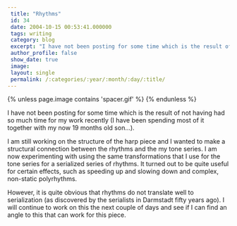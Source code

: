 ```yaml
---
 title: "Rhythms"
 id: 34
 date: 2004-10-15 00:53:41.000000
 tags: writing
 category: blog
 excerpt: "I have not been posting for some time which is the result of not having had so much time for my work recently (I have been spending most of it together with my now 19 months old son...).I am still wor..."
 author_profile: false
 show_date: true
 image: 
 layout: single
 permalink: /:categories/:year/:month/:day/:title/
---
```

{% unless page.image contains 'spacer.gif' %}
{% endunless %}

I have not been posting for some time which is the result of not having had so much time for my work recently (I have been spending most of it together with my now 19 months old son...).

I am still working on the structure of the harp piece and I wanted to make a structural connection between the rhythms and the my tone series. I am now experimenting with using the same transformations that I use for the tone series for a serialized series of rhythms. It turned out to be quite useful for certain effects, such as speeding up and slowing down and complex, non-static polyrhythms.

However, it is quite obvious that rhythms do not translate well to serialization (as discovered by the serialists in Darmstadt fifty years ago). I will continue to work on this the next couple of days and see if I can find an angle to this that can work for this piece.
